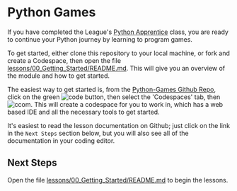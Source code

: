 # Python Games

If you have completed the League's [Python Apprentice](
https://python-apprentice.jointheleague.org/) class, you are ready to continue
your Python journey by learning to program games. 

To get started, either clone this repository to your local machine, or fork and
create a Codespace, then open the file
[lessons/00_Getting_Started/README.md](lessons/00_Getting_Started/README.md).
This will give you an overview of the module and how to get started.

The easiest way to get started is, from the [Python-Games Github Repo](https://github.com/league-curriculum/Python-Games), click on the green
![code](https://images.jointheleague.org/github/code_button_sm.png) button, then
select the 'Codespaces' tab, then
![ccom](https://images.jointheleague.org/github/create_codespace_sm.png). This
will create a codespace for you to work in, which has a web based IDE and all
the necessary tools to get started.

It's easiest to read the lesson documentation on Github; just click on the link
in the `Next Steps` section below, but you will also see all of the
documentation in your coding editor. 


## Next Steps

Open the file
[lessons/00_Getting_Started/README.md](lessons/00_Getting_Started/README.md) to
begin the lessons. 

